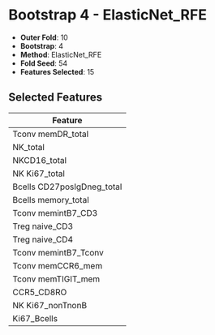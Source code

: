 # Bootstrap 4 - ElasticNet_RFE

- **Outer Fold**: 10
- **Bootstrap**: 4
- **Method**: ElasticNet_RFE
- **Fold Seed**: 54
- **Features Selected**: 15

## Selected Features

| Feature |
|---------|
| Tconv memDR_total |
| NK_total |
| NKCD16_total |
| NK Ki67_total |
| Bcells CD27posIgDneg_total |
| Bcells memory_total |
| Tconv memintB7_CD3 |
| Treg naive_CD3 |
| Treg naive_CD4 |
| Tconv memintB7_Tconv |
| Tconv memCCR6_mem |
| Tconv memTIGIT_mem |
| CCR5_CD8RO |
| NK Ki67_nonTnonB |
| Ki67_Bcells |
